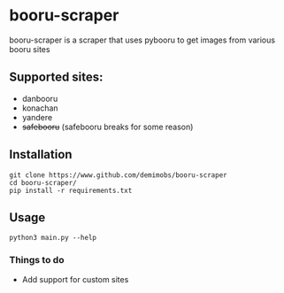 # booru-scraper

booru-scraper is a scraper that uses pybooru to get images from various booru sites

## Supported sites:
- danbooru
- konachan
- yandere
- ~~safebooru~~ (safebooru breaks for some reason)

## Installation
```
git clone https://www.github.com/demimobs/booru-scraper
cd booru-scraper/
pip install -r requirements.txt
```

## Usage
`python3 main.py --help`

### Things to do
- Add support for custom sites
